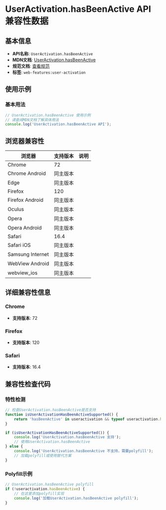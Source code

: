 # UserActivation.hasBeenActive API 兼容性数据

## 基本信息

- **API名称**: `UserActivation.hasBeenActive`
- **MDN文档**: [UserActivation.hasBeenActive](https://developer.mozilla.org/docs/Web/API/UserActivation/hasBeenActive)
- **规范文档**: [查看规范](https://html.spec.whatwg.org/multipage/interaction.html#dom-useractivation-hasbeenactive)
- **标签**: `web-features:user-activation`

## 使用示例

### 基本用法

```javascript
// UserActivation.hasBeenActive 使用示例
// 请查阅MDN文档了解具体用法
console.log('UserActivation.hasBeenActive API');
```

## 浏览器兼容性

| 浏览器 | 支持版本 | 说明 |
|--------|----------|------|
| Chrome | 72 |  |
| Chrome Android | 同主版本 |  |
| Edge | 同主版本 |  |
| Firefox | 120 |  |
| Firefox Android | 同主版本 |  |
| Oculus | 同主版本 |  |
| Opera | 同主版本 |  |
| Opera Android | 同主版本 |  |
| Safari | 16.4 |  |
| Safari iOS | 同主版本 |  |
| Samsung Internet | 同主版本 |  |
| WebView Android | 同主版本 |  |
| webview_ios | 同主版本 |  |

## 详细兼容性信息

### Chrome

- **支持版本**: 72

### Firefox

- **支持版本**: 120

### Safari

- **支持版本**: 16.4

## 兼容性检查代码

### 特性检测

```javascript
// 检查UserActivation.hasBeenActive是否支持
function isUserActivationHasBeenActiveSupported() {
    return 'hasBeenActive' in useractivation && typeof useractivation.hasBeenActive === 'function';
}

if (isUserActivationHasBeenActiveSupported()) {
    console.log('UserActivation.hasBeenActive 支持');
    // 使用UserActivation.hasBeenActive
} else {
    console.log('UserActivation.hasBeenActive 不支持，需要polyfill');
    // 加载polyfill或使用替代方案
}
```

### Polyfill示例

```javascript
// UserActivation.hasBeenActive polyfill
if (!useractivation.hasBeenActive) {
    // 在这里添加polyfill实现
    console.log('加载UserActivation.hasBeenActive polyfill');
}
```


